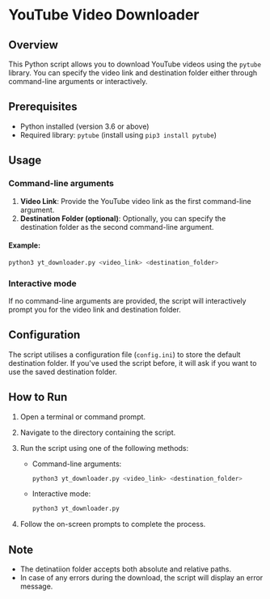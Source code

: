 # YouTube Video Downloader

## Overview

This Python script allows you to download YouTube videos using the `pytube` library. You can specify the video link and destination folder either through command-line arguments or interactively.

## Prerequisites

- Python installed (version 3.6 or above)
- Required library: `pytube` (install using `pip3 install pytube`)

## Usage

### Command-line arguments

1. **Video Link**: Provide the YouTube video link as the first command-line argument.
2. **Destination Folder (optional)**: Optionally, you can specify the destination folder as the second command-line argument.

#### Example:

```bash
python3 yt_downloader.py <video_link> <destination_folder>
```

### Interactive mode

If no command-line arguments are provided, the script will interactively prompt you for the video link and destination folder.

## Configuration

The script utilises a configuration file (`config.ini`) to store the default destination folder. If you've used the script before, it will ask if you want to use the saved destination folder.

## How to Run

1. Open a terminal or command prompt.
2. Navigate to the directory containing the script.
3. Run the script using one of the following methods:

   - Command-line arguments:

     ```bash
     python3 yt_downloader.py <video_link> <destination_folder>
     ```

   - Interactive mode:

     ```bash
     python3 yt_downloader.py
     ```

4. Follow the on-screen prompts to complete the process.

## Note
- The detinatiion folder accepts both absolute and relative paths.
- In case of any errors during the download, the script will display an error message.
